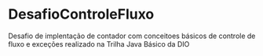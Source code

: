 # DesafioControleFluxo
Desafio de implentação de contador com conceitoes básicos de controle de fluxo e exceções realizado na Trilha Java Básico da DIO
